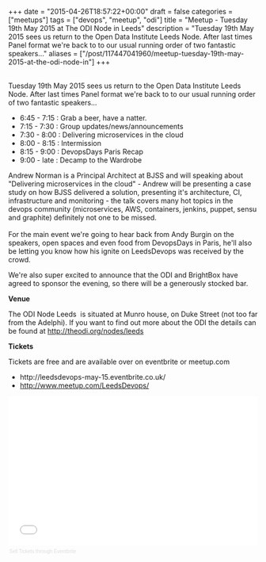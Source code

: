 +++
date = "2015-04-26T18:57:22+00:00"
draft = false
categories = ["meetups"]
tags = ["devops", "meetup", "odi"]
title = "Meetup - Tuesday 19th May 2015 at The ODI Node in Leeds"
description = "Tuesday 19th May 2015 sees us return to the Open Data Institute Leeds Node. After last times Panel format we're back to to our usual running order of two fantastic speakers..."
aliases = ["/post/117447041960/meetup-tuesday-19th-may-2015-at-the-odi-node-in"]
+++
<p><br />Tuesday 19th May 2015 sees us return to the Open Data Institute Leeds Node. After last times Panel format we're back to to our usual running order of two fantastic speakers...</p><!-- more --><ul><li>6:45 - 7:15 : Grab a beer, have a natter.</li><li>7:15 - 7:30 : Group updates/news/announcements</li><li>7:30 - 8:00 : Delivering microservices in the cloud</li><li>8:00 - 8:15 : Intermission</li><li>8:15 - 9:00 : DevopsDays Paris Recap</li><li>9:00 - late : Decamp to the Wardrobe</li></ul><p>Andrew Norman is a Principal Architect at BJSS and will speaking about "Delivering microservices in the cloud" - Andrew will be presenting a case study on how BJSS delivered a solution, presenting it's architecture, CI, infrastructure and monitoring - the talk covers many hot topics in the devops community (microservices, AWS, containers, jenkins, puppet, sensu and graphite) definitely not one to be missed.<br /><br />For the main event we're going to hear back from Andy Burgin on the speakers, open spaces and even food from DevopsDays in Paris, he'll also be letting you know how his ignite on LeedsDevops was received by the crowd.</p><p>We're also super excited to announce that the ODI and BrightBox have agreed to sponsor the evening, so there will be a generously stocked bar. </p><p><b>Venue</b></p><p>The ODI Node Leeds&nbsp; is situated at Munro house, on Duke Street (not too far from the Adelphi). If you want to find out more about the ODI the details can be found at <a href="http://theodi.org/nodes/leeds">http://theodi.org/nodes/leeds</a></p><p><b>Tickets</b></p><p>Tickets are free and are available over on eventbrite or meetup.com</p><ul><li>http://leedsdevops-may-15.eventbrite.co.uk/</li><li><a href="http://www.meetup.com/LeedsDevops/">http://www.meetup.com/LeedsDevops/</a></li></ul>
<div style="width:100%; text-align:left;"><iframe src="//eventbrite.co.uk/tickets-external?eid=16742199369&amp;ref=etckt" frameborder="0" height="300" width="100%" marginheight="5" marginwidth="5" scrolling="auto"></iframe><div style="font-family:Helvetica, Arial; font-size:10px; padding:5px 0 5px; margin:2px; width:100%; text-align:left;"><a style="color:#ddd; text-decoration:none;" target="_blank" href="http://www.eventbrite.co.uk/r/etckt">Sell Tickets</a> <span style="color:#ddd;">through</span> <a style="color:#ddd; text-decoration:none;" target="_blank" href="http://www.eventbrite.co.uk?ref=etckt">Eventbrite</a></div></div>

